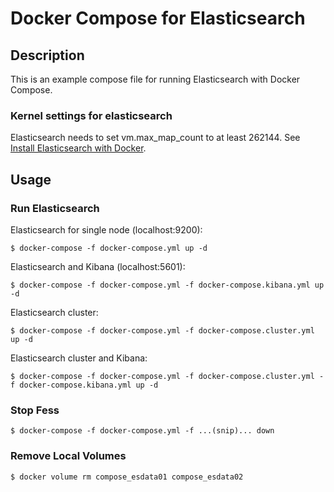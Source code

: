 Docker Compose for Elasticsearch
=======================

## Description

This is an example compose file for running Elasticsearch with Docker Compose.

### Kernel settings for elasticsearch

Elasticsearch needs to set vm.max_map_count to at least 262144. See [Install Elasticsearch with Docker](https://www.elastic.co/guide/en/elasticsearch/reference/current/docker.html#docker-prod-prerequisites).

## Usage

### Run Elasticsearch

Elasticsearch for single node (localhost:9200):

```
$ docker-compose -f docker-compose.yml up -d
```

Elasticsearch and Kibana (localhost:5601):

```
$ docker-compose -f docker-compose.yml -f docker-compose.kibana.yml up -d
```

Elasticsearch cluster:

```
$ docker-compose -f docker-compose.yml -f docker-compose.cluster.yml up -d
```

Elasticsearch cluster and Kibana:

```
$ docker-compose -f docker-compose.yml -f docker-compose.cluster.yml -f docker-compose.kibana.yml up -d
```

### Stop Fess

```
$ docker-compose -f docker-compose.yml -f ...(snip)... down

```

### Remove Local Volumes

```
$ docker volume rm compose_esdata01 compose_esdata02

```
